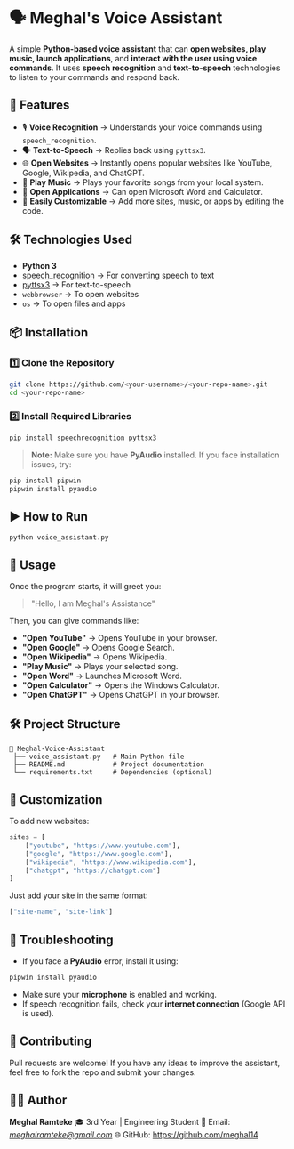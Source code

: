 # 🗣️ Meghal's Voice Assistant

A simple **Python-based voice assistant** that can **open websites, play music, launch applications**, and **interact with the user using voice commands**.
It uses **speech recognition** and **text-to-speech** technologies to listen to your commands and respond back.


## 🚀 Features

* 🎙 **Voice Recognition** → Understands your voice commands using `speech_recognition`.
* 🗣 **Text-to-Speech** → Replies back using `pyttsx3`.
* 🌐 **Open Websites** → Instantly opens popular websites like YouTube, Google, Wikipedia, and ChatGPT.
* 🎵 **Play Music** → Plays your favorite songs from your local system.
* 📄 **Open Applications** → Can open Microsoft Word and Calculator.
* 🔄 **Easily Customizable** → Add more sites, music, or apps by editing the code.


## 🛠️ Technologies Used

* **Python 3**
* [speech\_recognition](https://pypi.org/project/SpeechRecognition/) → For converting speech to text
* [pyttsx3](https://pypi.org/project/pyttsx3/) → For text-to-speech
* `webbrowser` → To open websites
* `os` → To open files and apps


## 📦 Installation

### 1️⃣ Clone the Repository

```bash
git clone https://github.com/<your-username>/<your-repo-name>.git
cd <your-repo-name>
```

### 2️⃣ Install Required Libraries

```bash
pip install speechrecognition pyttsx3
```

> **Note:** Make sure you have **PyAudio** installed. If you face installation issues, try:

```bash
pip install pipwin
pipwin install pyaudio
```


## ▶️ How to Run

```bash
python voice_assistant.py
```

## 🎯 Usage

Once the program starts, it will greet you:

> "Hello, I am Meghal's Assistance"

Then, you can give commands like:

* **"Open YouTube"** → Opens YouTube in your browser.
* **"Open Google"** → Opens Google Search.
* **"Open Wikipedia"** → Opens Wikipedia.
* **"Play Music"** → Plays your selected song.
* **"Open Word"** → Launches Microsoft Word.
* **"Open Calculator"** → Opens the Windows Calculator.
* **"Open ChatGPT"** → Opens ChatGPT in your browser.


## 🛠️ Project Structure

```
📂 Meghal-Voice-Assistant
 ├── voice_assistant.py   # Main Python file
 ├── README.md            # Project documentation
 └── requirements.txt     # Dependencies (optional)
```

## 🔧 Customization

To add new websites:

```python
sites = [
    ["youtube", "https://www.youtube.com"],
    ["google", "https://www.google.com"],
    ["wikipedia", "https://www.wikipedia.com"],
    ["chatgpt", "https://chatgpt.com"]
]
```

Just add your site in the same format:

```python
["site-name", "site-link"]
```

## 🐞 Troubleshooting

* If you face a **PyAudio** error, install it using:

```bash
pipwin install pyaudio
```

* Make sure your **microphone** is enabled and working.
* If speech recognition fails, check your **internet connection** (Google API is used).

## 🤝 Contributing

Pull requests are welcome! If you have any ideas to improve the assistant, feel free to fork the repo and submit your changes.


## 👨‍💻 Author

**Meghal Ramteke**
🎓 3rd Year | Engineering Student
📧 Email: *meghalramteke@gmail.com*
🌐 GitHub: https://github.com/meghal14


